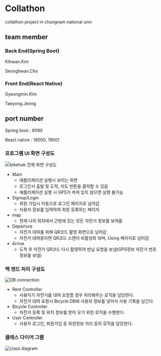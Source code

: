 Collathon
===
collathon project in chungnam national univ

team member
---
### Back End(Spring Boot)
Kihwan.Kim

Seonghwan.Cho

### Front End(React Native)
Gyeongmin.Kim

Taeyong.Jeong

port number
---
Spring boot : 8090

React native : 19000, 19001

### 프로그램 UI 화면 구성도

![bikehub 전체 화면 구성도](https://user-images.githubusercontent.com/19687080/97854713-2ec7f900-1d3d-11eb-9eee-4ada7614d430.png)

* Main
    * 애플리케이션 실행시 보이는 화면
    * 로그인시 출발 및 도착, 지도 번튼을 클릭할 수 있음
    * 애플리케이션 실행 시 GPS가 켜져 있지 않으면 실행 불가능
* Signup/Login
    * 회원 가입시 자동으로 로그인 페이지로 넘어감
    * 사용자 정보를 입력하여 회원 등록하는 페이지
* map
    * 현재 나의 위치에서 근방에 있는 모든 자전거 정보를 보여줌
* Departure
    * 자전거 대여를 위해 QR코드 촬영 화면으로 넘어감
    * 자전거 대여중이면 QR코드 스캔이 비활성화 되며, Using 페이지로 넘어감
* Arrive
    * 도착 후 자전거 QR코드 다시 촬영하여 반납 요청을 보냄(GPS정보 자전거 번호 정보를 보냄)

### 백 엔드 처리 구성도

![DB connection](https://user-images.githubusercontent.com/19687080/97854883-620a8800-1d3d-11eb-84d7-a84e88463128.png)

* Rent Controller
    * 사용자가 자전거를 대여 요청할 경우 처리해주는 로직을 담당한다.
    * 자전거 대여 요청시 Bicycle DB에 사용자 정보를 넣어서 사용 기록을 남긴다.
* Bicycle Controller
    * 자전거 등록 및 위치 정보를 받아 오기 위한 로직을 수행한다.
* User Controller
    * 사용자 로그인, 회원가입 등 회원정보 처리 등의 로직을 담당한다.

### 클래스 다이어 그램

![class diagram](https://user-images.githubusercontent.com/19687080/97854912-69ca2c80-1d3d-11eb-9cf5-58b64697c094.PNG)
